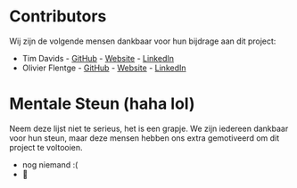 # Contributors

Wij zijn de volgende mensen dankbaar voor hun bijdrage aan dit project:
- Tim Davids - [GitHub](https://github.com/stuncs69) - [Website](https://stuncs.dev) - [LinkedIn](https://www.linkedin.com/in/tim-davids-5a9375267/)
- Olivier Flentge - [GitHub](https://github.com/sympact06) - [Website](https://olivierflentge.nl) - [LinkedIn](https://www.linkedin.com/in/oflentge/)


# Mentale Steun (haha lol)
Neem deze lijst niet te serieus, het is een grapje. We zijn iedereen dankbaar voor hun steun, maar deze mensen hebben ons extra gemotiveerd om dit project te voltooien.
- nog niemand :(
- 🦄